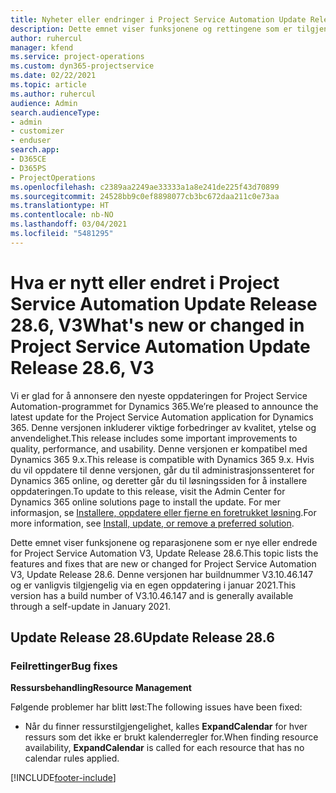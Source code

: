 ```yaml
---
title: Nyheter eller endringer i Project Service Automation Update Release 28.6, hurtigreparasjon, V3
description: Dette emnet viser funksjonene og rettingene som er tilgjengelig i Project Service Automation Update Release 28.6, hurtigreparasjon, V3.
author: ruhercul
manager: kfend
ms.service: project-operations
ms.custom: dyn365-projectservice
ms.date: 02/22/2021
ms.topic: article
ms.author: ruhercul
audience: Admin
search.audienceType:
- admin
- customizer
- enduser
search.app:
- D365CE
- D365PS
- ProjectOperations
ms.openlocfilehash: c2389aa2249ae33333a1a8e241de225f43d70899
ms.sourcegitcommit: 24528bb9c0ef8898077cb3bc672daa211c0e73aa
ms.translationtype: HT
ms.contentlocale: nb-NO
ms.lasthandoff: 03/04/2021
ms.locfileid: "5481295"
---
```

# <a name="whats-new-or-changed-in-project-service-automation-update-release-286-v3"></a><span data-ttu-id="b6849-103">Hva er nytt eller endret i Project Service Automation Update Release 28.6, V3</span><span class="sxs-lookup"><span data-stu-id="b6849-103">What's new or changed in Project Service Automation Update Release 28.6, V3</span></span>

<span data-ttu-id="b6849-104">Vi er glad for å annonsere den nyeste oppdateringen for Project Service Automation-programmet for Dynamics 365.</span><span class="sxs-lookup"><span data-stu-id="b6849-104">We’re pleased to announce the latest update for the Project Service Automation application for Dynamics 365.</span></span> <span data-ttu-id="b6849-105">Denne versjonen inkluderer viktige forbedringer av kvalitet, ytelse og anvendelighet.</span><span class="sxs-lookup"><span data-stu-id="b6849-105">This release includes some important improvements to quality, performance, and usability.</span></span> <span data-ttu-id="b6849-106">Denne versjonen er kompatibel med Dynamics 365 9.x.</span><span class="sxs-lookup"><span data-stu-id="b6849-106">This release is compatible with Dynamics 365 9.x.</span></span> <span data-ttu-id="b6849-107">Hvis du vil oppdatere til denne versjonen, går du til administrasjonssenteret for Dynamics 365 online, og deretter går du til løsningssiden for å installere oppdateringen.</span><span class="sxs-lookup"><span data-stu-id="b6849-107">To update to this release, visit the Admin Center for Dynamics 365 online solutions page to install the update.</span></span> <span data-ttu-id="b6849-108">For mer informasjon, se [Installere, oppdatere eller fjerne en foretrukket løsning](https://docs.microsoft.com/power-platform/admin/install-remove-preferred-solution).</span><span class="sxs-lookup"><span data-stu-id="b6849-108">For more information, see [Install, update, or remove a preferred solution](https://docs.microsoft.com/power-platform/admin/install-remove-preferred-solution).</span></span>

<span data-ttu-id="b6849-109">Dette emnet viser funksjonene og reparasjonene som er nye eller endrede for Project Service Automation V3, Update Release 28.6.</span><span class="sxs-lookup"><span data-stu-id="b6849-109">This topic lists the features and fixes that are new or changed for Project Service Automation V3, Update Release 28.6.</span></span> <span data-ttu-id="b6849-110">Denne versjonen har buildnummer V3.10.46.147 og er vanligvis tilgjengelig via en egen oppdatering i januar 2021.</span><span class="sxs-lookup"><span data-stu-id="b6849-110">This version has a build number of V3.10.46.147 and is generally available through a self-update in January 2021.</span></span>

## <a name="update-release-286"></a><span data-ttu-id="b6849-111">Update Release 28.6</span><span class="sxs-lookup"><span data-stu-id="b6849-111">Update Release 28.6</span></span>

### <a name="bug-fixes"></a><span data-ttu-id="b6849-112">Feilrettinger</span><span class="sxs-lookup"><span data-stu-id="b6849-112">Bug fixes</span></span>


<span data-ttu-id="b6849-113">**Ressursbehandling**</span><span class="sxs-lookup"><span data-stu-id="b6849-113">**Resource Management**</span></span>

<span data-ttu-id="b6849-114">Følgende problemer har blitt løst:</span><span class="sxs-lookup"><span data-stu-id="b6849-114">The following issues have been fixed:</span></span>

- <span data-ttu-id="b6849-115">Når du finner ressurstilgjengelighet, kalles **ExpandCalendar** for hver ressurs som det ikke er brukt kalenderregler for.</span><span class="sxs-lookup"><span data-stu-id="b6849-115">When finding resource availability, **ExpandCalendar** is called for each resource that has no calendar rules applied.</span></span>


[!INCLUDE[footer-include](../includes/footer-banner.md)]
